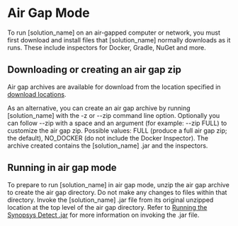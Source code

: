# Air Gap Mode

To run [solution_name] on an air-gapped computer or network, you must first download and install
files that [solution_name] normally downloads as it runs. These include inspectors
for Docker, Gradle, NuGet and more.

## Downloading or creating an air gap zip

Air gap archives are available for download from the location specified in [download locations](downloadlocations.md).

As an alternative, you can create an air gap archive by running [solution_name] with the
-z or --zip command line option.
Optionally you can follow --zip with a space and an argument (for example: --zip FULL) to customize the air gap zip. Possible values: FULL (produce a full air gap zip; the default), NO_DOCKER (do not include the Docker Inspector).
The archive created contains the [solution_name] .jar and the inspectors.

## Running in air gap mode

To prepare to run [solution_name] in air gap mode, unzip the air gap archive to create the air gap directory.
Do not make any changes to files within that directory.
Invoke the [solution_name] .jar file from its original unzipped location at the top level of the air gap directory.
Refer to [Running the Synopsys Detect .jar](basics/runningjar.md) for more information on invoking the .jar file.
